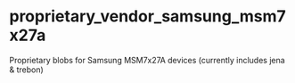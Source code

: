 proprietary_vendor_samsung_msm7x27a
===================================

Proprietary blobs for Samsung MSM7x27A devices (currently includes jena &amp; trebon)

